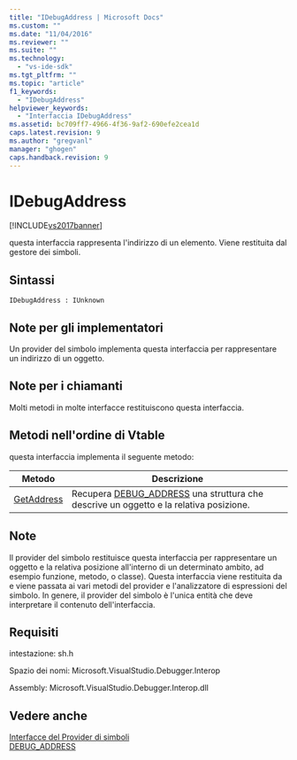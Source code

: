 ```yaml
---
title: "IDebugAddress | Microsoft Docs"
ms.custom: ""
ms.date: "11/04/2016"
ms.reviewer: ""
ms.suite: ""
ms.technology: 
  - "vs-ide-sdk"
ms.tgt_pltfrm: ""
ms.topic: "article"
f1_keywords: 
  - "IDebugAddress"
helpviewer_keywords: 
  - "Interfaccia IDebugAddress"
ms.assetid: bc709ff7-4966-4f36-9af2-690efe2cea1d
caps.latest.revision: 9
ms.author: "gregvanl"
manager: "ghogen"
caps.handback.revision: 9
---
```

# IDebugAddress
[!INCLUDE[vs2017banner](../../../code-quality/includes/vs2017banner.md)]

questa interfaccia rappresenta l'indirizzo di un elemento.  Viene restituita dal gestore dei simboli.  
  
## Sintassi  
  
```  
IDebugAddress : IUnknown  
```  
  
## Note per gli implementatori  
 Un provider del simbolo implementa questa interfaccia per rappresentare un indirizzo di un oggetto.  
  
## Note per i chiamanti  
 Molti metodi in molte interfacce restituiscono questa interfaccia.  
  
## Metodi nell'ordine di Vtable  
 questa interfaccia implementa il seguente metodo:  
  
|Metodo|Descrizione|  
|------------|-----------------|  
|[GetAddress](../../../extensibility/debugger/reference/idebugaddress-getaddress.md)|Recupera [DEBUG\_ADDRESS](../../../extensibility/debugger/reference/debug-address.md) una struttura che descrive un oggetto e la relativa posizione.|  
  
## Note  
 Il provider del simbolo restituisce questa interfaccia per rappresentare un oggetto e la relativa posizione all'interno di un determinato ambito, ad esempio funzione, metodo, o classe\).  Questa interfaccia viene restituita da e viene passata ai vari metodi del provider e l'analizzatore di espressioni del simbolo.  In genere, il provider del simbolo è l'unica entità che deve interpretare il contenuto dell'interfaccia.  
  
## Requisiti  
 intestazione: sh.h  
  
 Spazio dei nomi: Microsoft.VisualStudio.Debugger.Interop  
  
 Assembly: Microsoft.VisualStudio.Debugger.Interop.dll  
  
## Vedere anche  
 [Interfacce del Provider di simboli](../../../extensibility/debugger/reference/symbol-provider-interfaces.md)   
 [DEBUG\_ADDRESS](../../../extensibility/debugger/reference/debug-address.md)